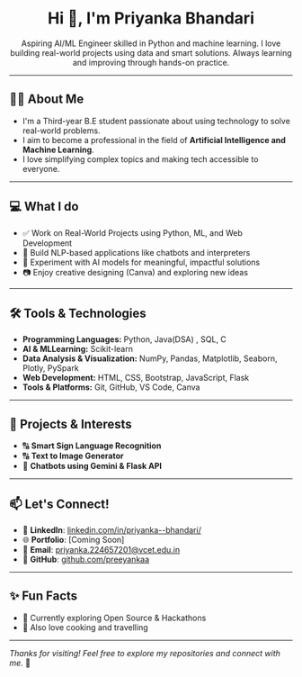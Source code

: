 <h1 align="center">Hi 👋, I'm Priyanka Bhandari</h1>

<p align="center">
  Aspiring AI/ML Engineer skilled in Python and machine learning. I love building real-world projects using data and smart solutions. Always learning and improving through hands-on practice.
</p>

---

## 👩‍💻 About Me

- I'm a Third-year B.E student passionate about using technology to solve real-world problems.  
- I aim to become a professional in the field of **Artificial Intelligence and Machine Learning**.   
- I love simplifying complex topics and making tech accessible to everyone.  

---

## 💻 What I do

- ✅ Work on Real-World Projects using Python, ML, and Web Development  
- 🤖 Build NLP-based applications like chatbots and interpreters  
- 🧪 Experiment with AI models for meaningful, impactful solutions  
- 📷 Enjoy creative designing (Canva) and exploring new ideas  

---

## 🛠️ Tools & Technologies

<!-- **ML & NLP Techniques:** Linear/Logistic Regression, KNN, SVM, Random Forest, Decision Tree, K-Means -->

 - **Programming Languages:** Python, Java(DSA) , SQL, C
 - **AI & MLLearning:** Scikit-learn
 - **Data Analysis & Visualization:** NumPy, Pandas, Matplotlib, Seaborn, Plotly, PySpark
 - **Web Development:** HTML, CSS, Bootstrap, JavaScript, Flask
 - **Tools & Platforms:** Git, GitHub, VS Code, Canva

---

## 🚀 Projects & Interests

- 🔠 **Smart Sign Language Recognition**  
- 🔠 **Text to Image Generator**  
- 🧠 **Chatbots using Gemini & Flask API**

---

## 📫 Let's Connect!

- 🔗 **LinkedIn**: [linkedin.com/in/priyanka--bhandari/](https://www.linkedin.com/in/priyanka--bhandari/)  
- 🌐 **Portfolio**: [Coming Soon]  
- 📧 **Email**: priyanka.224657201@vcet.edu.in  
- 💼 **GitHub**: [github.com/preeyankaa](https://github.com/preeyankaa)

---

## ✨ Fun Facts

- 🌱 Currently exploring Open Source & Hackathons    
- 🎨 Also love cooking and travelling

---

_Thanks for visiting! Feel free to explore my repositories and connect with me._ 🚀
